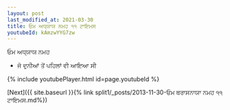 ```yaml
---
layout: post
last_modified_at: 2021-03-30
title: ਓਮ ਅਧ੍ਯਾਯ ਨਮਹ ੧੧ ਟਾਇਮਸ
youtubeId: kAmzwYYG7zw
---
```

 
 
 ਓਮ ਅਧ੍ਯਾਯ ਨਮਹ  
 
 -  ਜੋ ਦੁਨੀਆਂ ਤੋਂ ਪਹਿਲਾਂ ਵੀ ਆਇਆ ਸੀ 
 
  
 
  
 
 
 
 
 
 


{% include youtubePlayer.html id=page.youtubeId %}
 
[Next]({{ site.baseurl }}{% link  split1/_posts/2013-11-30-ਓਮ ਥਰਾਸਨਾਯਾ ਨਮਹ ੧੧ ਟਾਇਮਸ.md%})
 
